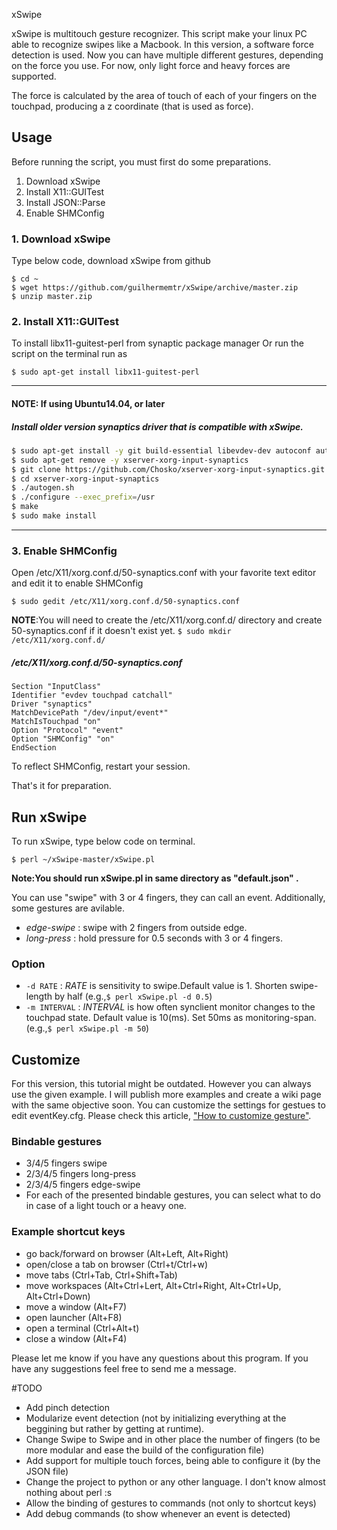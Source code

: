 xSwipe

xSwipe is multitouch gesture recognizer.
This script make your linux PC able to recognize swipes like a Macbook.
In this version, a software force detection is used.
Now you can have multiple different gestures, depending on the force you use.
For now, only light force and heavy forces are supported.

The force is calculated by the area of touch of each of your fingers on the touchpad, producing a z coordinate (that is used as force).

## Usage

Before running the script, you must first do some preparations.

  1. Download xSwipe
  2. Install X11::GUITest
  3. Install JSON::Parse
  4. Enable SHMConfig

### 1. Download xSwipe
Type below code, download xSwipe from github

    $ cd ~
    $ wget https://github.com/guilhermemtr/xSwipe/archive/master.zip
    $ unzip master.zip

### 2. Install X11::GUITest

To install libx11-guitest-perl from synaptic package manager
Or run the script on the terminal run as

    $ sudo apt-get install libx11-guitest-perl

---
#### NOTE: If using Ubuntu14.04, or later
##### Install older version synaptics driver that is compatible with xSwipe.

```bash
$ sudo apt-get install -y git build-essential libevdev-dev autoconf automake libmtdev-dev xorg-dev xutils-dev libtool
$ sudo apt-get remove -y xserver-xorg-input-synaptics
$ git clone https://github.com/Chosko/xserver-xorg-input-synaptics.git
$ cd xserver-xorg-input-synaptics
$ ./autogen.sh
$ ./configure --exec_prefix=/usr
$ make
$ sudo make install
```
---

### 3. Enable SHMConfig

Open /etc/X11/xorg.conf.d/50-synaptics.conf with your favorite text editor and edit it to enable SHMConfig

    $ sudo gedit /etc/X11/xorg.conf.d/50-synaptics.conf

**NOTE**:You will need to create the /etc/X11/xorg.conf.d/ directory and create 50-synaptics.conf if it doesn't exist yet.
     `$ sudo mkdir /etc/X11/xorg.conf.d/`

##### /etc/X11/xorg.conf.d/50-synaptics.conf

    Section "InputClass"
    Identifier "evdev touchpad catchall"
    Driver "synaptics"
    MatchDevicePath "/dev/input/event*"
    MatchIsTouchpad "on"
    Option "Protocol" "event"
    Option "SHMConfig" "on"
    EndSection

To reflect SHMConfig, restart your session.

That's it for preparation.

## Run xSwipe

To run xSwipe, type below code on terminal.

    $ perl ~/xSwipe-master/xSwipe.pl

**Note:You should run xSwipe.pl in same directory as "default.json" .**

You can use "swipe" with 3 or 4 fingers, they can call an event.
Additionally, some gestures are avilable.

* *edge-swipe* : swipe with 2 fingers from outside edge.
* *long-press* : hold pressure for 0.5 seconds with 3 or 4 fingers.

### Option

*   `-d RATE` :
      *RATE* is sensitivity to swipe.Default value is 1.
      Shorten swipe-length by half (e.g.,`$ perl xSwipe.pl -d 0.5`)
*   `-m INTERVAL` :
      *INTERVAL* is how often synclient monitor changes to the touchpad state.
      Default value is 10(ms).
      Set 50ms as monitoring-span. (e.g.,`$ perl xSwipe.pl -m 50`)

## Customize
For this version, this tutorial might be outdated. However you can always use the given example. I will publish more examples and create a wiki page with the same objective soon.
You can customize the settings for gestues to edit eventKey.cfg.
Please check this article, ["How to customize gesture"](https://github.com/iberianpig/xSwipe/wiki/Customize-eventKey.cfg).

### Bindable gestures
* 3/4/5 fingers swipe
* 2/3/4/5 fingers long-press
* 2/3/4/5 fingers edge-swipe
* For each of the presented bindable gestures, you can select what to do in case of a light touch or a heavy one.

### Example shortcut keys
* go back/forward on browser (Alt+Left, Alt+Right)
* open/close a tab on browser (Ctrl+t/Ctrl+w)
* move tabs (Ctrl+Tab, Ctrl+Shift+Tab)
* move workspaces (Alt+Ctrl+Lert, Alt+Ctrl+Right, Alt+Ctrl+Up, Alt+Ctrl+Down)
* move a window (Alt+F7)
* open launcher (Alt+F8)
* open a terminal (Ctrl+Alt+t)
* close a window (Alt+F4)

Please let me know if you have any questions about this program.
If you have any suggestions feel free to send me a message.

#TODO
* Add pinch detection
* Modularize event detection (not by initializing everything at the beggining but rather by getting at runtime).
* Change Swipe<NR> to Swipe and in other place the number of fingers (to be more modular and ease the build of the configuration file)
* Add support for multiple touch forces, being able to configure it (by the JSON file)
* Change the project to python or any other language. I don't know almost nothing about perl :s
* Allow the binding of gestures to commands (not only to shortcut keys)
* Add debug commands (to show whenever an event is detected)

